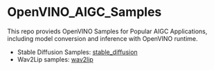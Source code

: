 # OpenVINO_AIGC_Samples
This repo provieds OpenVINO Samples for Popular AIGC Applications, including model conversion and inference with OpenVINO runtime.

- Stable Diffusion Samples: [stable_diffusion](/stable_diffusion/README.md)
- Wav2Lip samples: [wav2lip](/wav2lip/README.md)
